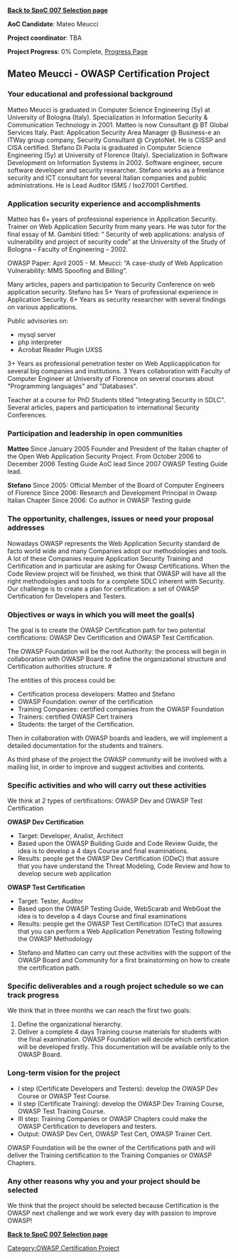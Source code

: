 **[Back to SpoC 007 Selection
page](http://www.owasp.org/index.php/OWASP_Spring_Of_Code_2007_Selection)**

**AoC Candidate**: Mateo Meucci

**Project coordinator**: TBA

**Project Progress**: 0% Complete, [Progress
Page](SpoC_007_-_OWASP_Certification_Project_-_Progress_Page "wikilink")

## Mateo Meucci - OWASP Certification Project

### Your educational and professional background

Matteo Meucci is graduated in Computer Science Engineering (5y) at
University of Bologna (Italy). Specialization in Information Security &
Communication Technology in 2001. Matteo is now Consultant @ BT Global
Services Italy. Past: Application Security Area Manager @ Business-e an
ITWay group company, Security Consultant @ CryptoNet. He is CISSP and
CISA certified. Stefano Di Paola is graduated in Computer Science
Engineering (5y) at University of Florence (Italy). Specialization in
Software Development on Information Systems in 2002. Software engineer,
secure software developer and security researcher. Stefano works as a
freelance security and ICT consultant for several Italian companies and
public administrations. He is Lead Auditor ISMS / Iso27001 Certified.

### Application security experience and accomplishments

Matteo has 6+ years of professional experience in Application Security.
Trainer on Web Application Security from many years. He was tutor for
the final essay of M. Gambini titled: “ Security of web applications:
analysis of vulnerability and project of security code” at the
University of the Study of Bologna – Faculty of Engineering – 2002.

OWASP Paper: April 2005 - M. Meucci: “A case-study of Web Application
Vulnerability: MMS Spoofing and Billing”.

Many articles, papers and participation to Security Conference on web
application security. Stefano has 5+ Years of professional experience in
Application Security. 6+ Years as security researcher with several
findings on various applications.

Public advisories on:

  - mysql server
  - php interpreter
  - Acrobat Reader Plugin UXSS

3+ Years as professional penetration tester on Web Applicapplication for
several big companies and institutions. 3 Years collaboration with
Faculty of Computer Engineer at University of Florence on several
courses about "Programming languages" and "Databases".

Teacher at a course for PhD Students titled "Integrating Security in
SDLC". Several articles, papers and participation to international
Security Conferences.

### Participation and leadership in open communities

**Matteo** Since January 2005 Founder and President of the Italian
chapter of the Open Web Application Security Project. From October 2006
to December 2006 Testing Guide AoC lead Since 2007 OWASP Testing Guide
lead.

**Stefano** Since 2005: Official Member of the Board of Computer
Engineers of Florence Since 2006: Research and Development Principal in
Owasp Italian Chapter Since 2006: Co author in OWASP Testing guide

### The opportunity, challenges, issues or need your proposal addresses

Nowadays OWASP represents the Web Application Security standard de facto
world wide and many Companies adopt our methodologies and tools. A lot
of these Companies require Application Security Training and
Certification and in particular are asking for Owasp Certifications.
When the Code Review project will be finished, we think that OWASP will
have all the right methodologies and tools for a complete SDLC inherent
with Security. Our challenge is to create a plan for certification: a
set of OWASP Certification for Developers and Testers.

### Objectives or ways in which you will meet the goal(s)

The goal is to create the OWASP Certification path for two potential
certifications: OWASP Dev Certification and OWASP Test Certification.

The OWASP Foundation will be the root Authority: the process will begin
in collaboration with OWASP Board to define the organizational structure
and Certification authorities structure. \#

The entities of this process could be:

  - Certification process developers: Matteo and Stefano
  - OWASP Foundation: owner of the certification
  - Training Companies: certified companies from the OWASP Foundation
  - Trainers: certified OWASP Cert trainers
  - Students: the target of the Certification.

Then in collaboration with OWASP boards and leaders, we will implement a
detailed documentation for the students and trainers.

As third phase of the project the OWASP community will be involved with
a mailing list, in order to improve and suggest activities and contents.

### Specific activities and who will carry out these activities

We think at 2 types of certifications: OWASP Dev and OWASP Test
Certification

**OWASP Dev Certification**

  - Target: Developer, Analist, Architect
  - Based upon the OWASP Building Guide and Code Review Guide, the idea
    is to develop a 4 days Course and final examinations.
  - Results: people get the OWASP Dev Certification (ODeC) that assure
    that you have understand the Threat Modeling, Code Review and how to
    develop secure web application

**OWASP Test Certification**

  - Target: Tester, Auditor
  - Based upon the OWASP Testing Guide, WebScarab and WebGoat the idea
    is to develop a 4 days Course and final examinations
  - Results: people get the OWASP Test Certification (OTeC) that assures
    that you can perform a Web Application Penetration Testing following
    the OWASP Methodology

<!-- end list -->

  - Stefano and Matteo can carry out these activities with the support
    of the OWASP Board and Community for a first brainstorming on how to
    create the certification path.

### Specific deliverables and a rough project schedule so we can track progress

We think that in three months we can reach the first two goals:

1.  Define the organizational hierarchy.
2.  Deliver a complete 4 days Training course materials for students
    with the final examination. OWASP Foundation will decide which
    certification will be developed firstly. This documentation will be
    available only to the OWASP Board.

### Long-term vision for the project

  - I step (Certificate Developers and Testers): develop the OWASP Dev
    Course or OWASP Test Course.
  - II step (Certificate Training): develop the OWASP Dev Training
    Course, OWASP Test Training Course.
  - III step: Training Companies or OWASP Chapters could make the OWASP
    Certification to developers and testers.
  - Output: OWASP Dev Cert, OWASP Test Cert, OWASP Trainer Cert.

OWASP Foundation will be the owner of the Certifications path and will
deliver the Training certification to the Training Companies or OWASP
Chapters.

### Any other reasons why you and your project should be selected

We think that the project should be selected because Certification is
the OWASP next challenge and we work every day with passion to improve
OWASP\!

**[Back to SpoC 007 Selection
page](http://www.owasp.org/index.php/OWASP_Spring_Of_Code_2007_Selection)**

[Category:OWASP Certification
Project](Category:OWASP_Certification_Project "wikilink")